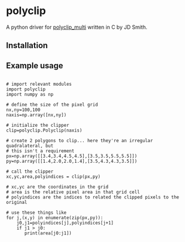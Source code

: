 # polyclip

A python driver for [polyclip_multi](http://tir.astro.utoledo.edu/jdsmith/code/idl.php) written in C by JD Smith.

## Installation


## Example usage
```

# import relevant modules
import polyclip
import numpy as np

# define the size of the pixel grid
nx,ny=100,100
naxis=np.array([nx,ny])

# initialize the clipper
clip=polyclip.Polyclip(naxis)

# create 2 polygons to clip... here they're an irregular quadralateral, but
# this isn't a requirement
px=np.array([[3.4,3.4,4.5,4.5],[3.5,3.5,5.5,5.5]])
py=np.array([[1.4,2.0,2.0,1.4],[3.5,4.3,4.3,3.5]])

# call the clipper
xc,yc,area,polyindices = clip(px,py)

# xc,yc are the coordinates in the grid
# area is the relative pixel area in that grid cell
# polyindices are the indices to related the clipped pixels to the original

# use these things like
for j,(x,y) in enumerate(zip(px,py)):
    j0,j1=polyindices[j],polyindices[j+1]
    if j1 > j0:
       print(area[j0:j1])
```













